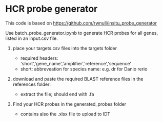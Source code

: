 # HCR probe generator

This code is based on https://github.com/rwnull/insitu_probe_generator

Use batch_probe_generator.ipynb to generate HCR probes for all genes, listed in an input.csv file.

1. place your targets.csv files into the targets folder
    * required headers: 'short','gene_name','amplifier','reference','sequence'
    * short: abbreveation for species name: e.g. dr for Danio rerio

2. download and paste the required BLAST reference files in the references folder:
    * extract the file; should end with .fa

3. Find your HCR probes in the generated_probes folder
    * contains also the .xlsx file to upload to IDT
 